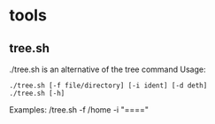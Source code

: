 # tools

## tree.sh

./tree.sh is an alternative of the tree command 
Usage:

	./tree.sh [-f file/directory] [-i ident] [-d deth] 
	./tree.sh [-h]
	
Examples:
	/tree.sh -f /home -i "====" 
